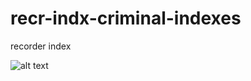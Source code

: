 # recr-indx-criminal-indexes
recorder index


![alt text](http://onelaw.us/images/2020/logos-black/logo-blk-Criminal-Indexes.png)
